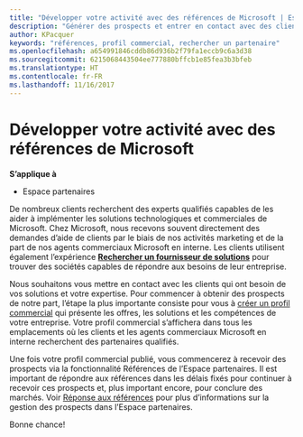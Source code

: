 ```yaml
---
title: "Développer votre activité avec des références de Microsoft | Espace partenaires"
description: "Générer des prospects et entrer en contact avec des clients qui ont besoin d’aide pour mettre en œuvre des solutions et des produits Microsoft."
author: KPacquer
keywords: "références, profil commercial, rechercher un partenaire"
ms.openlocfilehash: a654991846cddb86d936b2f79fa1eccb9c6a3d38
ms.sourcegitcommit: 6215068443504ee777880bffcb1e85fea3b3bfeb
ms.translationtype: HT
ms.contentlocale: fr-FR
ms.lasthandoff: 11/16/2017
---
```

<!-- FWLink:  https://go.microsoft.com/fwlink/?linkid=849775 (top of page) -->

# <a name="grow-your-business-with-referrals-from-microsoft"></a>Développer votre activité avec des références de Microsoft

**S’applique à**

-  Espace partenaires

De nombreux clients recherchent des experts qualifiés capables de les aider à implémenter les solutions technologiques et commerciales de Microsoft. Chez Microsoft, nous recevons souvent directement des demandes d’aide de clients par le biais de nos activités marketing et de la part de nos agents commerciaux Microsoft en interne. Les clients utilisent également l’expérience [**Rechercher un fournisseur de solutions**](https://www.microsoft.com/solution-providers/search) pour trouver des sociétés capables de répondre aux besoins de leur entreprise. 

Nous souhaitons vous mettre en contact avec les clients qui ont besoin de vos solutions et votre expertise. Pour commencer à obtenir des prospects de notre part, l’étape la plus importante consiste pour vous à [créer un profil commercial](create-a-marketing-profile.md) qui présente les offres, les solutions et les compétences de votre entreprise. Votre profil commercial s’affichera dans tous les emplacements où les clients et les agents commerciaux Microsoft en interne recherchent des partenaires qualifiés. 

 Une fois votre profil commercial publié, vous commencerez à recevoir des prospects via la fonctionnalité Références de l’Espace partenaires. Il est important de répondre aux références dans les délais fixés pour continuer à recevoir ces prospects et, plus important encore, pour conclure des marchés. Voir [Réponse aux références](responding-to-referrals.md) pour plus d’informations sur la gestion des prospects dans l’Espace partenaires.  

Bonne chance!

<!-- 
*  [Analyze your business profile](analyze-your-marketing-profile.md) Regularly review and optimize your business profile to make sure you’re getting in front of your target customers.
-->

